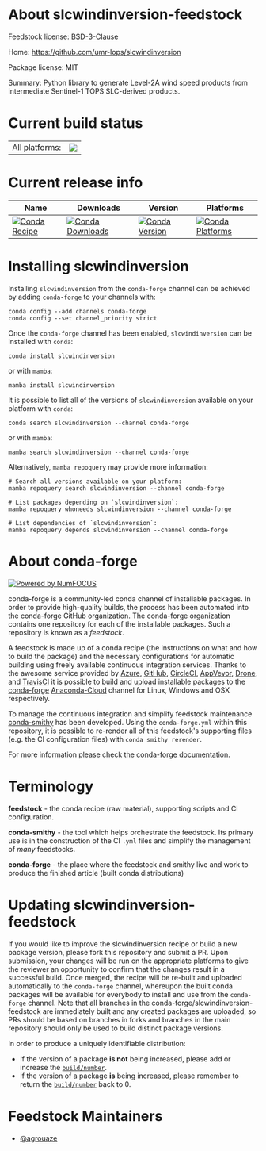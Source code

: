 About slcwindinversion-feedstock
================================

Feedstock license: [BSD-3-Clause](https://github.com/conda-forge/slcwindinversion-feedstock/blob/main/LICENSE.txt)

Home: https://github.com/umr-lops/slcwindinversion

Package license: MIT

Summary: Python library to generate Level-2A wind speed products from intermediate Sentinel-1 TOPS SLC-derived products.

Current build status
====================


<table><tr><td>All platforms:</td>
    <td>
      <a href="https://dev.azure.com/conda-forge/feedstock-builds/_build/latest?definitionId=20575&branchName=main">
        <img src="https://dev.azure.com/conda-forge/feedstock-builds/_apis/build/status/slcwindinversion-feedstock?branchName=main">
      </a>
    </td>
  </tr>
</table>

Current release info
====================

| Name | Downloads | Version | Platforms |
| --- | --- | --- | --- |
| [![Conda Recipe](https://img.shields.io/badge/recipe-slcwindinversion-green.svg)](https://anaconda.org/conda-forge/slcwindinversion) | [![Conda Downloads](https://img.shields.io/conda/dn/conda-forge/slcwindinversion.svg)](https://anaconda.org/conda-forge/slcwindinversion) | [![Conda Version](https://img.shields.io/conda/vn/conda-forge/slcwindinversion.svg)](https://anaconda.org/conda-forge/slcwindinversion) | [![Conda Platforms](https://img.shields.io/conda/pn/conda-forge/slcwindinversion.svg)](https://anaconda.org/conda-forge/slcwindinversion) |

Installing slcwindinversion
===========================

Installing `slcwindinversion` from the `conda-forge` channel can be achieved by adding `conda-forge` to your channels with:

```
conda config --add channels conda-forge
conda config --set channel_priority strict
```

Once the `conda-forge` channel has been enabled, `slcwindinversion` can be installed with `conda`:

```
conda install slcwindinversion
```

or with `mamba`:

```
mamba install slcwindinversion
```

It is possible to list all of the versions of `slcwindinversion` available on your platform with `conda`:

```
conda search slcwindinversion --channel conda-forge
```

or with `mamba`:

```
mamba search slcwindinversion --channel conda-forge
```

Alternatively, `mamba repoquery` may provide more information:

```
# Search all versions available on your platform:
mamba repoquery search slcwindinversion --channel conda-forge

# List packages depending on `slcwindinversion`:
mamba repoquery whoneeds slcwindinversion --channel conda-forge

# List dependencies of `slcwindinversion`:
mamba repoquery depends slcwindinversion --channel conda-forge
```


About conda-forge
=================

[![Powered by
NumFOCUS](https://img.shields.io/badge/powered%20by-NumFOCUS-orange.svg?style=flat&colorA=E1523D&colorB=007D8A)](https://numfocus.org)

conda-forge is a community-led conda channel of installable packages.
In order to provide high-quality builds, the process has been automated into the
conda-forge GitHub organization. The conda-forge organization contains one repository
for each of the installable packages. Such a repository is known as a *feedstock*.

A feedstock is made up of a conda recipe (the instructions on what and how to build
the package) and the necessary configurations for automatic building using freely
available continuous integration services. Thanks to the awesome service provided by
[Azure](https://azure.microsoft.com/en-us/services/devops/), [GitHub](https://github.com/),
[CircleCI](https://circleci.com/), [AppVeyor](https://www.appveyor.com/),
[Drone](https://cloud.drone.io/welcome), and [TravisCI](https://travis-ci.com/)
it is possible to build and upload installable packages to the
[conda-forge](https://anaconda.org/conda-forge) [Anaconda-Cloud](https://anaconda.org/)
channel for Linux, Windows and OSX respectively.

To manage the continuous integration and simplify feedstock maintenance
[conda-smithy](https://github.com/conda-forge/conda-smithy) has been developed.
Using the ``conda-forge.yml`` within this repository, it is possible to re-render all of
this feedstock's supporting files (e.g. the CI configuration files) with ``conda smithy rerender``.

For more information please check the [conda-forge documentation](https://conda-forge.org/docs/).

Terminology
===========

**feedstock** - the conda recipe (raw material), supporting scripts and CI configuration.

**conda-smithy** - the tool which helps orchestrate the feedstock.
                   Its primary use is in the construction of the CI ``.yml`` files
                   and simplify the management of *many* feedstocks.

**conda-forge** - the place where the feedstock and smithy live and work to
                  produce the finished article (built conda distributions)


Updating slcwindinversion-feedstock
===================================

If you would like to improve the slcwindinversion recipe or build a new
package version, please fork this repository and submit a PR. Upon submission,
your changes will be run on the appropriate platforms to give the reviewer an
opportunity to confirm that the changes result in a successful build. Once
merged, the recipe will be re-built and uploaded automatically to the
`conda-forge` channel, whereupon the built conda packages will be available for
everybody to install and use from the `conda-forge` channel.
Note that all branches in the conda-forge/slcwindinversion-feedstock are
immediately built and any created packages are uploaded, so PRs should be based
on branches in forks and branches in the main repository should only be used to
build distinct package versions.

In order to produce a uniquely identifiable distribution:
 * If the version of a package **is not** being increased, please add or increase
   the [``build/number``](https://docs.conda.io/projects/conda-build/en/latest/resources/define-metadata.html#build-number-and-string).
 * If the version of a package **is** being increased, please remember to return
   the [``build/number``](https://docs.conda.io/projects/conda-build/en/latest/resources/define-metadata.html#build-number-and-string)
   back to 0.

Feedstock Maintainers
=====================

* [@agrouaze](https://github.com/agrouaze/)

